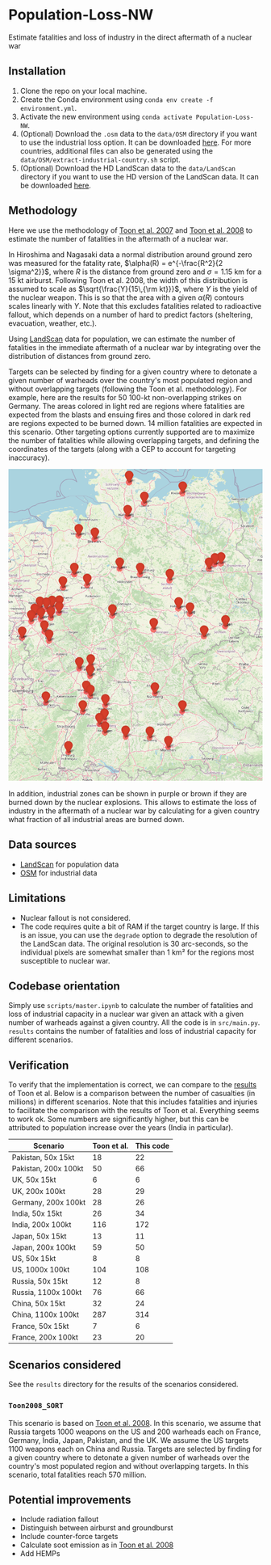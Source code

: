 # Population-Loss-NW
Estimate fatalities and loss of industry in the direct aftermath of a nuclear war


## Installation
1. Clone the repo on your local machine.
2. Create the Conda environment using `conda env create -f environment.yml`.
3. Activate the new environment using `conda activate Population-Loss-NW`.
4. (Optional) Download the `.osm` data to the `data/OSM` directory if you want to use the industrial loss option. It can be downloaded [here](https://drive.google.com/drive/folders/13g6QluVBuEs9fm-nOPzuiYNYdXzB1WiK?usp=drive_link). For more countries, additional files can also be generated using the `data/OSM/extract-industrial-country.sh` script.
5. (Optional) Download the HD LandScan data to the `data/LandScan` directory if you want to use the HD version of the LandScan data. It can be downloaded [here](https://landscan.ornl.gov/).

## Methodology
Here we use the methodology of [Toon et al. 2007](https://acp.copernicus.org/articles/7/1973/2007/acp-7-1973-2007.pdf) and [Toon et al. 2008](https://pubs.aip.org/physicstoday/article/61/12/37/393240/Environmental-consequences-of-nuclear-warA) to estimate the number of fatalities in the aftermath of a nuclear war.

In Hiroshima and Nagasaki data a normal distribution around ground zero was measured for the fatality rate, $\alpha(R) = e^{-\frac{R^2}{2 \sigma^2}}$, where $R$ is the distance from ground zero and $\sigma=1.15$ km for a 15 kt airburst. Following Toon et al. 2008, the width of this distribution is assumed to scale as $\sqrt{\frac{Y}{15\,{\rm kt}}}$, where $Y$ is the yield of the nuclear weapon. This is so that the area with a given $\alpha(R)$ contours scales linearly with $Y$. Note that this excludes fatalities related to radioactive fallout, which depends on a number of hard to predict factors (sheltering, evacuation, weather, etc.).

Using [LandScan](https://landscan.ornl.gov/) data for population, we can estimate the number of fatalities in the immediate aftermath of a nuclear war by integrating over the distribution of distances from ground zero.

Targets can be selected by finding for a given country where to detonate a given number of warheads over the country's most populated region and without overlapping targets (following the Toon et al. methodology). For example, here are the results for 50 100-kt non-overlapping strikes on Germany. The areas colored in light red are regions where fatalities are expected from the blasts and ensuing fires and those colored in dark red are regions expected to be burned down. 14 million fatalities are expected in this scenario. Other targeting options currently supported are to maximize the number of fatalities while allowing overlapping targets, and defining the coordinates of the targets (along with a CEP to account for targeting inaccuracy).

![200 100-kt striked on Germany](images/germany-50-100kt-example.png) 

In addition, industrial zones can be shown in purple or brown if they are burned down by the nuclear explosions. This allows to estimate the loss of industry in the aftermath of a nuclear war by calculating for a given country what fraction of all industrial areas are burned down.

## Data sources
* [LandScan](https://landscan.ornl.gov/) for population data
* [OSM](https://download.geofabrik.de/) for industrial data

## Limitations
* Nuclear fallout is not considered.
* The code requires quite a bit of RAM if the target country is large. If this is an issue, you can use the `degrade` option to degrade the resolution of the LandScan data. The original resolution is 30 arc-seconds, so the individual pixels are somewhat smaller than 1 km² for the regions most susceptible to nuclear war.

## Codebase orientation
Simply use `scripts/master.ipynb` to calculate the number of fatalities and loss of industrial capacity in a nuclear war given an attack with a given number of warheads against a given country. All the code is in `src/main.py`. `results` contains the number of fatalities and loss of industrial capacity for different scenarios.

## Verification
To verify that the implementation is correct, we can compare to the [results](https://pubs.aip.org/view-large/figure/45882429/37_1_f1.jpg) of Toon et al. Below is a comparison between the number of casualties (in millions) in different scenarios. Note that this includes fatalities and injuries to facilitate the comparison with the results of Toon et al. Everything seems to work ok. Some numbers are significantly higher, but this can be attributed to population increase over the years (India in particular).


| Scenario | Toon et al. | This code |
|----------|----------|----------|
| Pakistan, 50x 15kt  | 18   |  22  |
| Pakistan, 200x 100kt  | 50   |  66  |
| UK, 50x 15kt | 6 | 6 |
| UK, 200x 100kt | 28 | 29 |
| Germany, 200x 100kt | 28 | 26 |
| India, 50x 15kt | 26 | 34 |
| India, 200x 100kt | 116 | 172 |
| Japan, 50x 15kt | 13 | 11 |
| Japan, 200x 100kt | 59 | 50 |
| US, 50x 15kt | 8 | 8 |
| US, 1000x 100kt | 104 | 108 |
| Russia, 50x 15kt | 12 | 8 |
| Russia, 1100x 100kt | 76 | 66 |
| China, 50x 15kt | 32 | 24 |
| China, 1100x 100kt | 287 | 314 |
| France, 50x 15kt | 7 | 6 |
| France, 200x 100kt | 23 | 20 |


## Scenarios considered
See the `results` directory for the results of the scenarios considered.

### `Toon2008_SORT`
This scenario is based on [Toon et al. 2008](https://pubs.aip.org/physicstoday/article/61/12/37/393240/Environmental-consequences-of-nuclear-war). In this scenario,  we assume that Russia targets 1000 weapons on the US and 200 warheads each on France, Germany, India, Japan, Pakistan, and the UK. We assume the US targets 1100 weapons each on China and Russia. Targets are selected by finding for a given country where to detonate a given number of warheads over the country's most populated region and without overlapping targets. In this scenario, total fatalities reach 570 million.


## Potential improvements
* Include radiation fallout
* Distinguish between airburst and groundburst
* Include counter-force targets
* Calculate soot emission as in [Toon et al. 2008](https://pubs.aip.org/physicstoday/article/61/12/37/393240/Environmental-consequences-of-nuclear-warA)
* Add HEMPs